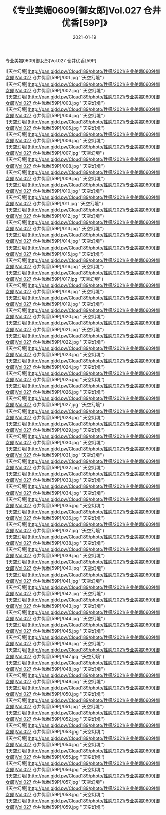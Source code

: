 ﻿---
layout: post
title:  《专业美媚0609[御女郎]Vol.027 仓井优香[59P]》
date:   2021-01-19
img: http://pan.gjdd.pw/Cloud189/photo/性感/2021/专业美媚0609[御女郎]Vol.027 仓井优香[59P]/000.jpg
categories: [美女, 性感, 泳衣]
---

专业美媚0609[御女郎]Vol.027 仓井优香[59P]



![天空幻境](http://pan.gjdd.pw/Cloud189/photo/性感/2021/专业美媚0609[御女郎]Vol.027 仓井优香[59P]/001.jpg ''天空幻境'') <br>
![天空幻境](http://pan.gjdd.pw/Cloud189/photo/性感/2021/专业美媚0609[御女郎]Vol.027 仓井优香[59P]/002.jpg ''天空幻境'') <br>
![天空幻境](http://pan.gjdd.pw/Cloud189/photo/性感/2021/专业美媚0609[御女郎]Vol.027 仓井优香[59P]/003.jpg ''天空幻境'') <br>
![天空幻境](http://pan.gjdd.pw/Cloud189/photo/性感/2021/专业美媚0609[御女郎]Vol.027 仓井优香[59P]/004.jpg ''天空幻境'') <br>
![天空幻境](http://pan.gjdd.pw/Cloud189/photo/性感/2021/专业美媚0609[御女郎]Vol.027 仓井优香[59P]/005.jpg ''天空幻境'') <br>
![天空幻境](http://pan.gjdd.pw/Cloud189/photo/性感/2021/专业美媚0609[御女郎]Vol.027 仓井优香[59P]/006.jpg ''天空幻境'') <br>
![天空幻境](http://pan.gjdd.pw/Cloud189/photo/性感/2021/专业美媚0609[御女郎]Vol.027 仓井优香[59P]/007.jpg ''天空幻境'') <br>
![天空幻境](http://pan.gjdd.pw/Cloud189/photo/性感/2021/专业美媚0609[御女郎]Vol.027 仓井优香[59P]/008.jpg ''天空幻境'') <br>
![天空幻境](http://pan.gjdd.pw/Cloud189/photo/性感/2021/专业美媚0609[御女郎]Vol.027 仓井优香[59P]/009.jpg ''天空幻境'') <br>
![天空幻境](http://pan.gjdd.pw/Cloud189/photo/性感/2021/专业美媚0609[御女郎]Vol.027 仓井优香[59P]/010.jpg ''天空幻境'') <br>
![天空幻境](http://pan.gjdd.pw/Cloud189/photo/性感/2021/专业美媚0609[御女郎]Vol.027 仓井优香[59P]/011.jpg ''天空幻境'') <br>
![天空幻境](http://pan.gjdd.pw/Cloud189/photo/性感/2021/专业美媚0609[御女郎]Vol.027 仓井优香[59P]/012.jpg ''天空幻境'') <br>
![天空幻境](http://pan.gjdd.pw/Cloud189/photo/性感/2021/专业美媚0609[御女郎]Vol.027 仓井优香[59P]/013.jpg ''天空幻境'') <br>
![天空幻境](http://pan.gjdd.pw/Cloud189/photo/性感/2021/专业美媚0609[御女郎]Vol.027 仓井优香[59P]/014.jpg ''天空幻境'') <br>
![天空幻境](http://pan.gjdd.pw/Cloud189/photo/性感/2021/专业美媚0609[御女郎]Vol.027 仓井优香[59P]/015.jpg ''天空幻境'') <br>
![天空幻境](http://pan.gjdd.pw/Cloud189/photo/性感/2021/专业美媚0609[御女郎]Vol.027 仓井优香[59P]/016.jpg ''天空幻境'') <br>
![天空幻境](http://pan.gjdd.pw/Cloud189/photo/性感/2021/专业美媚0609[御女郎]Vol.027 仓井优香[59P]/017.jpg ''天空幻境'') <br>
![天空幻境](http://pan.gjdd.pw/Cloud189/photo/性感/2021/专业美媚0609[御女郎]Vol.027 仓井优香[59P]/018.jpg ''天空幻境'') <br>
![天空幻境](http://pan.gjdd.pw/Cloud189/photo/性感/2021/专业美媚0609[御女郎]Vol.027 仓井优香[59P]/019.jpg ''天空幻境'') <br>
![天空幻境](http://pan.gjdd.pw/Cloud189/photo/性感/2021/专业美媚0609[御女郎]Vol.027 仓井优香[59P]/020.jpg ''天空幻境'') <br>
![天空幻境](http://pan.gjdd.pw/Cloud189/photo/性感/2021/专业美媚0609[御女郎]Vol.027 仓井优香[59P]/021.jpg ''天空幻境'') <br>
![天空幻境](http://pan.gjdd.pw/Cloud189/photo/性感/2021/专业美媚0609[御女郎]Vol.027 仓井优香[59P]/022.jpg ''天空幻境'') <br>
![天空幻境](http://pan.gjdd.pw/Cloud189/photo/性感/2021/专业美媚0609[御女郎]Vol.027 仓井优香[59P]/023.jpg ''天空幻境'') <br>
![天空幻境](http://pan.gjdd.pw/Cloud189/photo/性感/2021/专业美媚0609[御女郎]Vol.027 仓井优香[59P]/024.jpg ''天空幻境'') <br>
![天空幻境](http://pan.gjdd.pw/Cloud189/photo/性感/2021/专业美媚0609[御女郎]Vol.027 仓井优香[59P]/025.jpg ''天空幻境'') <br>
![天空幻境](http://pan.gjdd.pw/Cloud189/photo/性感/2021/专业美媚0609[御女郎]Vol.027 仓井优香[59P]/026.jpg ''天空幻境'') <br>
![天空幻境](http://pan.gjdd.pw/Cloud189/photo/性感/2021/专业美媚0609[御女郎]Vol.027 仓井优香[59P]/027.jpg ''天空幻境'') <br>
![天空幻境](http://pan.gjdd.pw/Cloud189/photo/性感/2021/专业美媚0609[御女郎]Vol.027 仓井优香[59P]/028.jpg ''天空幻境'') <br>
![天空幻境](http://pan.gjdd.pw/Cloud189/photo/性感/2021/专业美媚0609[御女郎]Vol.027 仓井优香[59P]/029.jpg ''天空幻境'') <br>
![天空幻境](http://pan.gjdd.pw/Cloud189/photo/性感/2021/专业美媚0609[御女郎]Vol.027 仓井优香[59P]/030.jpg ''天空幻境'') <br>
![天空幻境](http://pan.gjdd.pw/Cloud189/photo/性感/2021/专业美媚0609[御女郎]Vol.027 仓井优香[59P]/031.jpg ''天空幻境'') <br>
![天空幻境](http://pan.gjdd.pw/Cloud189/photo/性感/2021/专业美媚0609[御女郎]Vol.027 仓井优香[59P]/032.jpg ''天空幻境'') <br>
![天空幻境](http://pan.gjdd.pw/Cloud189/photo/性感/2021/专业美媚0609[御女郎]Vol.027 仓井优香[59P]/033.jpg ''天空幻境'') <br>
![天空幻境](http://pan.gjdd.pw/Cloud189/photo/性感/2021/专业美媚0609[御女郎]Vol.027 仓井优香[59P]/034.jpg ''天空幻境'') <br>
![天空幻境](http://pan.gjdd.pw/Cloud189/photo/性感/2021/专业美媚0609[御女郎]Vol.027 仓井优香[59P]/035.jpg ''天空幻境'') <br>
![天空幻境](http://pan.gjdd.pw/Cloud189/photo/性感/2021/专业美媚0609[御女郎]Vol.027 仓井优香[59P]/036.jpg ''天空幻境'') <br>
![天空幻境](http://pan.gjdd.pw/Cloud189/photo/性感/2021/专业美媚0609[御女郎]Vol.027 仓井优香[59P]/037.jpg ''天空幻境'') <br>
![天空幻境](http://pan.gjdd.pw/Cloud189/photo/性感/2021/专业美媚0609[御女郎]Vol.027 仓井优香[59P]/038.jpg ''天空幻境'') <br>
![天空幻境](http://pan.gjdd.pw/Cloud189/photo/性感/2021/专业美媚0609[御女郎]Vol.027 仓井优香[59P]/039.jpg ''天空幻境'') <br>
![天空幻境](http://pan.gjdd.pw/Cloud189/photo/性感/2021/专业美媚0609[御女郎]Vol.027 仓井优香[59P]/040.jpg ''天空幻境'') <br>
![天空幻境](http://pan.gjdd.pw/Cloud189/photo/性感/2021/专业美媚0609[御女郎]Vol.027 仓井优香[59P]/041.jpg ''天空幻境'') <br>
![天空幻境](http://pan.gjdd.pw/Cloud189/photo/性感/2021/专业美媚0609[御女郎]Vol.027 仓井优香[59P]/042.jpg ''天空幻境'') <br>
![天空幻境](http://pan.gjdd.pw/Cloud189/photo/性感/2021/专业美媚0609[御女郎]Vol.027 仓井优香[59P]/043.jpg ''天空幻境'') <br>
![天空幻境](http://pan.gjdd.pw/Cloud189/photo/性感/2021/专业美媚0609[御女郎]Vol.027 仓井优香[59P]/044.jpg ''天空幻境'') <br>
![天空幻境](http://pan.gjdd.pw/Cloud189/photo/性感/2021/专业美媚0609[御女郎]Vol.027 仓井优香[59P]/045.jpg ''天空幻境'') <br>
![天空幻境](http://pan.gjdd.pw/Cloud189/photo/性感/2021/专业美媚0609[御女郎]Vol.027 仓井优香[59P]/046.jpg ''天空幻境'') <br>
![天空幻境](http://pan.gjdd.pw/Cloud189/photo/性感/2021/专业美媚0609[御女郎]Vol.027 仓井优香[59P]/047.jpg ''天空幻境'') <br>
![天空幻境](http://pan.gjdd.pw/Cloud189/photo/性感/2021/专业美媚0609[御女郎]Vol.027 仓井优香[59P]/048.jpg ''天空幻境'') <br>
![天空幻境](http://pan.gjdd.pw/Cloud189/photo/性感/2021/专业美媚0609[御女郎]Vol.027 仓井优香[59P]/049.jpg ''天空幻境'') <br>
![天空幻境](http://pan.gjdd.pw/Cloud189/photo/性感/2021/专业美媚0609[御女郎]Vol.027 仓井优香[59P]/050.jpg ''天空幻境'') <br>
![天空幻境](http://pan.gjdd.pw/Cloud189/photo/性感/2021/专业美媚0609[御女郎]Vol.027 仓井优香[59P]/051.jpg ''天空幻境'') <br>
![天空幻境](http://pan.gjdd.pw/Cloud189/photo/性感/2021/专业美媚0609[御女郎]Vol.027 仓井优香[59P]/052.jpg ''天空幻境'') <br>
![天空幻境](http://pan.gjdd.pw/Cloud189/photo/性感/2021/专业美媚0609[御女郎]Vol.027 仓井优香[59P]/053.jpg ''天空幻境'') <br>
![天空幻境](http://pan.gjdd.pw/Cloud189/photo/性感/2021/专业美媚0609[御女郎]Vol.027 仓井优香[59P]/054.jpg ''天空幻境'') <br>
![天空幻境](http://pan.gjdd.pw/Cloud189/photo/性感/2021/专业美媚0609[御女郎]Vol.027 仓井优香[59P]/055.jpg ''天空幻境'') <br>
![天空幻境](http://pan.gjdd.pw/Cloud189/photo/性感/2021/专业美媚0609[御女郎]Vol.027 仓井优香[59P]/056.jpg ''天空幻境'') <br>
![天空幻境](http://pan.gjdd.pw/Cloud189/photo/性感/2021/专业美媚0609[御女郎]Vol.027 仓井优香[59P]/057.jpg ''天空幻境'') <br>
![天空幻境](http://pan.gjdd.pw/Cloud189/photo/性感/2021/专业美媚0609[御女郎]Vol.027 仓井优香[59P]/058.jpg ''天空幻境'') <br>
![天空幻境](http://pan.gjdd.pw/Cloud189/photo/性感/2021/专业美媚0609[御女郎]Vol.027 仓井优香[59P]/059.jpg ''天空幻境'') <br>